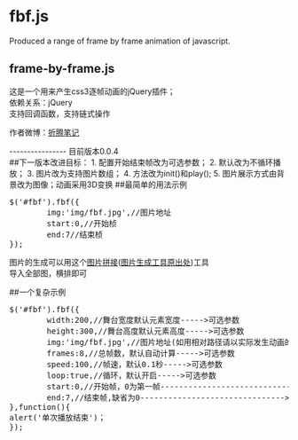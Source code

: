 # fbf.js
Produced a range of frame by frame animation of javascript.
## frame-by-frame.js
这是一个用来产生css3逐帧动画的jQuery插件；<br>
依赖关系：jQuery<br>
支持回调函数，支持链式操作
<p>作者微博：<a href="http://weibo.com/u/1326039884">折腾笔记</a></p>
----------------
<span>目前版本0.0.4</span><br>
##下一版本改进目标：
1. 配置开始结束帧改为可选参数；
2. 默认改为不循环播放；
3. 图片改为支持图片数组；
4. 方法改为init()和play();
5. 图片展示方式由背景改为图像；动画采用3D变换
##最简单的用法示例
<pre>
$('#fbf').fbf({
		img:'img/fbf.jpg',//图片地址
		start:0,//开始桢
		end:7//结束桢
});
</pre>
<p>图片的生成可以用这个<a href="http://pan.baidu.com/s/1o6Imtp4">图片拼接</a>(<a href="http://www.smallqiao.com/124147.html">图片生成工具原出处</a>)工具<br>
导入全部图，横排即可</p>
##一个复杂示例
<pre>
$('#fbf').fbf({
		width:200,//舞台宽度默认元素宽度----->可选参数
		height:300,//舞台高度默认元素高度----->可选参数
		img:'img/fbf.jpg',//图片地址(如用相对路径请以实际发生动画的页面为准)----->必填
		frames:8,//总帧数，默认自动计算----->可选参数
		speed:100,//帧速，默认0.1秒----->可选参数
		loop:true,//循环，默认开启----->可选参数
		start:0,//开始帧，0为第一帧------------------------------->必填
		end:7,//结束帧,缺省为0------------------------------->必填
},function(){
alert('单次播放结束')；
});
</pre>
